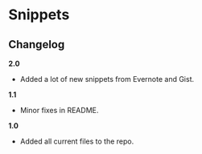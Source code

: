 # Snippets

## Changelog

**2.0**

- Added a lot of new snippets from Evernote and Gist.

**1.1**

- Minor fixes in README.

**1.0**

- Added all current files to the repo.

